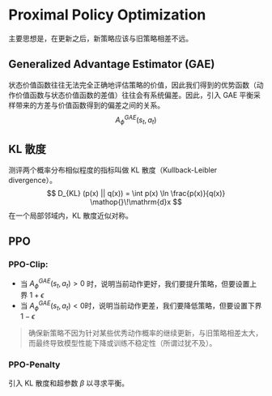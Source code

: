 # Proximal Policy Optimization

主要思想是，在更新之后，新策略应该与旧策略相差不远。

## Generalized Advantage Estimator (GAE)

状态价值函数往往无法完全正确地评估策略的价值，因此我们得到的优势函数（动作价值函数与状态价值函数的差值）往往会有系统偏差。因此，引入 GAE 平衡采样带来的方差与价值函数得到的偏差之间的关系。
$$
A_\phi^{GAE} (s_t, a_t)
$$

## KL 散度

测评两个概率分布相似程度的指标叫做 KL 散度（Kullback-Leibler divergence）。
$$
D_{KL} (p(x) || q(x)) = \int p(x) \ln \frac{p(x)}{q(x)} \mathop{}\!\mathrm{d}x
$$
在一个局部邻域内，KL 散度近似对称。

## PPO

### PPO-Clip:

- 当 $A_\phi^{GAE} (s_t, a_t) > 0$ 时，说明当前动作更好，我们要提升策略，但要设置上界 $1+\epsilon$
- 当 $A_\phi^{GAE} (s_t, a_t) < 0$时，说明当前动作更差，我们要降低策略，但要设置下界 $1-\epsilon$

> 确保新策略不因为针对某些优秀动作概率的继续更新，与旧策略相差太大，而最终导致模型性能下降或训练不稳定性（所谓过犹不及）。

### PPO-Penalty

引入 KL 散度和超参数 $\beta$ 以寻求平衡。
